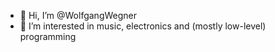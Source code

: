 - 👋 Hi, I’m @WolfgangWegner
- 👀 I’m interested in music, electronics and (mostly low-level) programming

<!---
WolfgangWegner/WolfgangWegner is a ✨ special ✨ repository because its `README.md` (this file) appears on your GitHub profile.
You can click the Preview link to take a look at your changes.
--->

